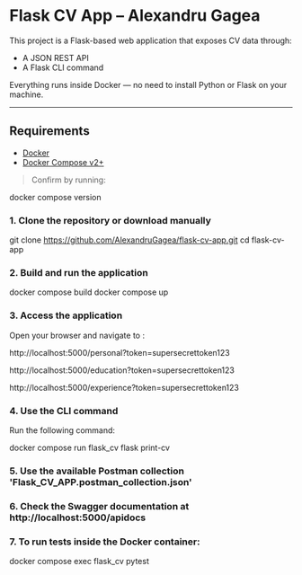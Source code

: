 # Flask CV App – Alexandru Gagea

This project is a Flask-based web application that exposes CV data through:
- A JSON REST API
- A Flask CLI command

Everything runs inside Docker — no need to install Python or Flask on your machine.

---

##  Requirements

- [Docker](https://www.docker.com/products/docker-desktop/)
- [Docker Compose v2+](https://docs.docker.com/compose/)

>  Confirm by running:

docker compose version

### 1. Clone the repository or download manually

git clone https://github.com/AlexandruGagea/flask-cv-app.git
cd flask-cv-app

### 2. Build and run the application

docker compose build
docker compose up

### 3. Access the application

Open your browser and navigate to :

http://localhost:5000/personal?token=supersecrettoken123

http://localhost:5000/education?token=supersecrettoken123

http://localhost:5000/experience?token=supersecrettoken123


### 4. Use the CLI command

Run the following command:

docker compose run flask_cv flask print-cv

### 5. Use the available Postman collection 'Flask_CV_APP.postman_collection.json'

### 6. Check the Swagger documentation at http://localhost:5000/apidocs

### 7. To run tests inside the Docker container:

docker compose exec flask_cv pytest




